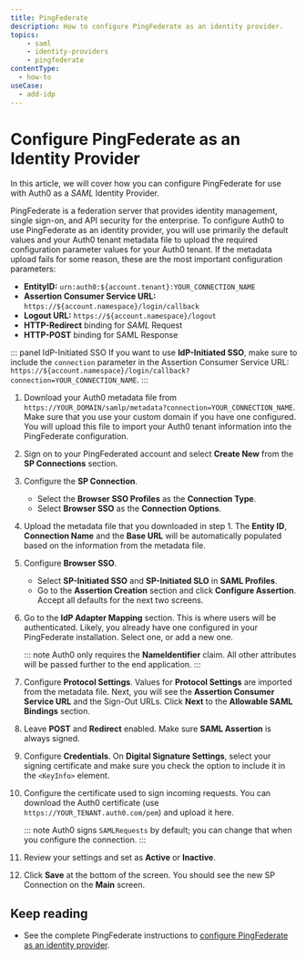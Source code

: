 ```yaml
---
title: PingFederate
description: How to configure PingFederate as an identity provider.
topics:
    - saml
    - identity-providers
    - pingfederate
contentType:
  - how-to
useCase:
  - add-idp
---
```

# Configure PingFederate as an Identity Provider

In this article, we will cover how you can configure PingFederate for use with Auth0 as a <dfn data-key="security-assertion-markup-language">SAML</dfn> Identity Provider.

PingFederate is a federation server that provides identity management, single sign-on, and API security for the enterprise. To configure Auth0 to use PingFederate as an identity provider, you will use primarily the default values and your Auth0 tenant metadata file to upload the required configuration parameter values for your Auth0 tenant. If the metadata upload fails for some reason, these are the most important configuration parameters:

* __EntityID:__ `urn:auth0:${account.tenant}:YOUR_CONNECTION_NAME`
* __Assertion Consumer Service URL:__ `https://${account.namespace}/login/callback`
* __Logout URL:__ `https://${account.namespace}/logout`
* __HTTP-Redirect__ binding for <dfn data-key="security-assertion-markup-language">SAML</dfn> Request
* __HTTP-POST__ binding for SAML Response

::: panel IdP-Initiated SSO
If you want to use **IdP-Initiated SSO**, make sure to include the `connection` parameter in the Assertion Consumer Service URL: `https://${account.namespace}/login/callback?connection=YOUR_CONNECTION_NAME`.
:::

1. Download your Auth0 metadata file from `https://YOUR_DOMAIN/samlp/metadata?connection=YOUR_CONNECTION_NAME`. Make sure that you use your custom domain if you have one configured. You will upload this file to import your Auth0 tenant information into the PingFederate configuration.

2. Sign on to your PingFederated account and select **Create New** from the **SP Connections** section.

3. Configure the __SP Connection__. 

    - Select the __Browser SSO Profiles__ as the __Connection Type__.
    - Select __Browser SSO__ as the __Connection Options__.

4. Upload the metadata file that you downloaded in step 1. The __Entity ID__, __Connection Name__ and the __Base URL__ will be automatically populated based on the information from the metadata file. 

5. Configure __Browser SSO__. 

    - Select __SP-Initiated SSO__ and __SP-Initiated SLO__ in __SAML Profiles__.
    - Go to the __Assertion Creation__ section and click __Configure Assertion__. Accept all defaults for the next two screens. 

6. Go to the __IdP Adapter Mapping__ section. This is where users will be authenticated. Likely, you already have one configured in your PingFederate installation. Select one, or add a new one.

    ::: note
    Auth0 only requires the __NameIdentifier__ claim. All other  attributes will be passed further to the end application.
    :::

7. Configure __Protocol Settings__. Values for __Protocol Settings__ are imported from the metadata file. Next, you will see the __Assertion Consumer Service URL__ and the Sign-Out URLs. Click __Next__ to the __Allowable SAML Bindings__ section.

8. Leave __POST__ and __Redirect__ enabled. Make sure __SAML Assertion__ is always signed.

9. Configure __Credentials__. On __Digital Signature Settings__, select your signing certificate and make sure you check the option to include it in the `<KeyInfo>` element.

10. Configure the certificate used to sign incoming requests. You can download the Auth0 certificate (use `https://YOUR_TENANT.auth0.com/pem`) and upload it here. 

    ::: note
    Auth0 signs `SAMLRequests` by default; you can change that when you configure the connection. 
    :::

11. Review your settings and set as __Active__ or __Inactive__. 

12. Click __Save__ at the bottom of the screen. You should see the new SP Connection on the __Main__ screen.

## Keep reading

* See the complete PingFederate instructions to [configure PingFederate as an identity provider](https://docs.pivotal.io/p-identity/1-5/pingfederate/config-pingfederate.html). 